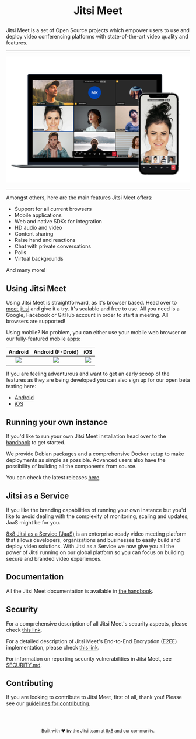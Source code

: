# <p align="center">Jitsi Meet</p>

Jitsi Meet is a set of Open Source projects which empower users to use and deploy
video conferencing platforms with state-of-the-art video quality and features.

<hr />

<p align="center">
<img src="https://raw.githubusercontent.com/jitsi/jitsi-meet/master/readme-img1.png" width="900" />
</p>

<hr />

Amongst others, here are the main features Jitsi Meet offers:

* Support for all current browsers
* Mobile applications
* Web and native SDKs for integration
* HD audio and video
* Content sharing
* Raise hand and reactions
* Chat with private conversations
* Polls
* Virtual backgrounds

And many more!

## Using Jitsi Meet

Using Jitsi Meet is straightforward, as it's browser based. Head over to [meet.jit.si](https://meet.jit.si) and give it a try. It's scalable and free to use. All you need is a Google, Facebook or GitHub account in order to start a meeting. All browsers are supported!

Using mobile? No problem, you can either use your mobile web browser or our fully-featured
mobile apps:

| Android | Android (F-Droid) | iOS |
|:-:|:-:|:-:|
| [<img src="resources/img/google-play-badge.png" height="50">](https://play.google.com/store/apps/details?id=org.jitsi.meet) | [<img src="resources/img/f-droid-badge.png" height="50">](https://f-droid.org/en/packages/org.jitsi.meet/) | [<img src="resources/img/appstore-badge.png" height="50">](https://itunes.apple.com/us/app/jitsi-meet/id1165103905) |

If you are feeling adventurous and want to get an early scoop of the features as they are being
developed you can also sign up for our open beta testing here:

* [Android](https://play.google.com/apps/testing/org.jitsi.meet)
* [iOS](https://testflight.apple.com/join/isy6ja7S)

## Running your own instance

If you'd like to run your own Jitsi Meet installation head over to the [handbook](https://jitsi.github.io/handbook/docs/devops-guide/) to get started.

We provide Debian packages and a comprehensive Docker setup to make deployments as simple as possible.
Advanced users also have the possibility of building all the components from source.

You can check the latest releases [here](https://jitsi.github.io/handbook/docs/releases).

## Jitsi as a Service

If you like the branding capabilities of running your own instance but you'd like
to avoid dealing with the complexity of monitoring, scaling and updates, JaaS might be
for you.

[8x8 Jitsi as a Service (JaaS)](https://jaas.8x8.vc) is an enterprise-ready video meeting platform that allows developers, organizations and businesses to easily build and deploy video solutions. With Jitsi as a Service we now give you all the power of Jitsi running on our global platform so you can focus on building secure and branded video experiences.

## Documentation

All the Jitsi Meet documentation is available in [the handbook](https://jitsi.github.io/handbook/).

## Security

For a comprehensive description of all Jitsi Meet's security aspects, please check [this link](https://jitsi.org/security).

For a detailed description of Jitsi Meet's End-to-End Encryption (E2EE) implementation,
please check [this link](https://jitsi.org/e2ee-whitepaper/).

For information on reporting security vulnerabilities in Jitsi Meet, see [SECURITY.md](./SECURITY.md).

## Contributing

If you are looking to contribute to Jitsi Meet, first of all, thank you! Please
see our [guidelines for contributing](CONTRIBUTING.md).

<br />
<br />

<footer>
<p align="center" style="font-size: smaller;">
Built with ❤️ by the Jitsi team at <a href="https://8x8.com" target="_blank">8x8</a> and our community.
</p>
</footer>
